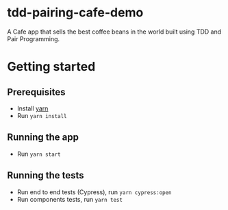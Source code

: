 # tdd-pairing-cafe-demo
A Cafe app that sells the best coffee beans in the world built using TDD and Pair Programming.

# Getting started
## Prerequisites
* Install [yarn](https://classic.yarnpkg.com/en/docs/install/#mac-stable)
* Run `yarn install`

## Running the app
* Run `yarn start`

## Running the tests
* Run end to end tests (Cypress), run `yarn cypress:open`
* Run components tests, run `yarn test`
